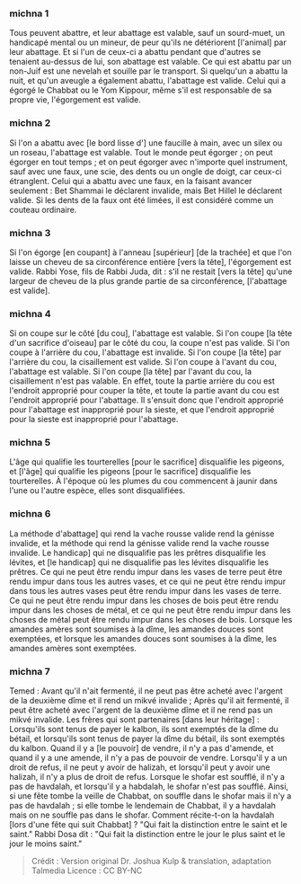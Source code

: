 
### michna 1
Tous peuvent abattre, et leur abattage est valable, sauf un sourd-muet, un handicapé mental ou un mineur, de peur qu'ils ne détériorent [l'animal] par leur abattage. Et si l'un de ceux-ci a abattu pendant que d'autres se tenaient au-dessus de lui, son abattage est valable. Ce qui est abattu par un non-Juif est une nevelah et souille par le transport. Si quelqu'un a abattu la nuit, et qu'un aveugle a également abattu, l'abattage est valide. Celui qui a égorgé le Chabbat ou le Yom Kippour, même s'il est responsable de sa propre vie, l'égorgement est valide.

### michna 2
Si l'on a abattu avec [le bord lisse d'] une faucille à main, avec un silex ou un roseau, l'abattage est valable. Tout le monde peut égorger ; on peut égorger en tout temps ; et on peut égorger avec n'importe quel instrument, sauf avec une faux, une scie, des dents ou un ongle de doigt, car ceux-ci étranglent. Celui qui a abattu avec une faux, en la faisant avancer seulement : Bet Shammai le déclarent invalide, mais Bet Hillel le déclarent valide. Si les dents de la faux ont été limées, il est considéré comme un couteau ordinaire.

### michna 3
Si l'on égorge [en coupant] à l'anneau [supérieur] [de la trachée] et que l'on laisse un cheveu de sa circonférence entière [vers la tête], l'égorgement est valide. Rabbi Yose, fils de Rabbi Juda, dit : s'il ne restait [vers la tête] qu'une largeur de cheveu de la plus grande partie de sa circonférence, [l'abattage est valide].

### michna 4
Si on coupe sur le côté [du cou], l'abattage est valable. Si l'on coupe [la tête d'un sacrifice d'oiseau] par le côté du cou, la coupe n'est pas valide. Si l'on coupe à l'arrière du cou, l'abattage est invalide. Si l'on coupe [la tête] par l'arrière du cou, la cisaillement est valide. Si l'on coupe à l'avant du cou, l'abattage est valable. Si l'on coupe [la tête] par l'avant du cou, la cisaillement n'est pas valable. En effet, toute la partie arrière du cou est l'endroit approprié pour couper la tête, et toute la partie avant du cou est l'endroit approprié pour l'abattage. Il s'ensuit donc que l'endroit approprié pour l'abattage est inapproprié pour la sieste, et que l'endroit approprié pour la sieste est inapproprié pour l'abattage.

### michna 5
L'âge qui qualifie les tourterelles [pour le sacrifice] disqualifie les pigeons, et [l'âge] qui qualifie les pigeons [pour le sacrifice] disqualifie les tourterelles. À l'époque où les plumes du cou commencent à jaunir dans l'une ou l'autre espèce, elles sont disqualifiées.

### michna 6
La méthode d'abattage] qui rend la vache rousse valide rend la génisse invalide, et la méthode qui rend la génisse valide rend la vache rousse invalide. Le handicap] qui ne disqualifie pas les prêtres disqualifie les lévites, et [le handicap] qui ne disqualifie pas les lévites disqualifie les prêtres. Ce qui ne peut être rendu impur dans les vases de terre peut être rendu impur dans tous les autres vases, et ce qui ne peut être rendu impur dans tous les autres vases peut être rendu impur dans les vases de terre. Ce qui ne peut être rendu impur dans les choses de bois peut être rendu impur dans les choses de métal, et ce qui ne peut être rendu impur dans les choses de métal peut être rendu impur dans les choses de bois. Lorsque les amandes amères sont soumises à la dîme, les amandes douces sont exemptées, et lorsque les amandes douces sont soumises à la dîme, les amandes amères sont exemptées.

### michna 7
Temed : Avant qu'il n'ait fermenté, il ne peut pas être acheté avec l'argent de la deuxième dîme et il rend un mikvé invalide ; Après qu'il ait fermenté, il peut être acheté avec l'argent de la deuxième dîme et il ne rend pas un mikvé invalide. Les frères qui sont partenaires [dans leur héritage] : Lorsqu'ils sont tenus de payer le kalbon, ils sont exemptés de la dîme du bétail, et lorsqu'ils sont tenus de payer la dîme du bétail, ils sont exemptés du kalbon. Quand il y a [le pouvoir] de vendre, il n'y a pas d'amende, et quand il y a une amende, il n'y a pas de pouvoir de vendre. Lorsqu'il y a un droit de refus, il ne peut y avoir de halizah, et lorsqu'il peut y avoir une halizah, il n'y a plus de droit de refus. Lorsque le shofar est soufflé, il n'y a pas de havdalah, et lorsqu'il y a habdalah, le shofar n'est pas soufflé. Ainsi, si une fête tombe la veille de Chabbat, on souffle dans le shofar mais il n'y a pas de havdalah ; si elle tombe le lendemain de Chabbat, il y a havdalah mais on ne souffle pas dans le shofar. Comment récite-t-on la havdalah [lors d'une fête qui suit Chabbat] ? "Qui fait la distinction entre le saint et le saint." Rabbi Dosa dit : "Qui fait la distinction entre le jour le plus saint et le jour le moins saint."

>Crédit : Version original Dr. Joshua Kulp & translation, adaptation Talmedia
>Licence : CC BY-NC